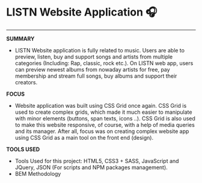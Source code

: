# LISTN Website Application :headphones:

-------------------------------- 

<b>SUMMARY</b>

- LISTN Website application is fully related to music. Users are able to preview, listen, buy and support songs and artists from multiple categories (Including: Rap, classic, rock etc.). 
On LISTN web app, users can preview newest albums from nowaday artists for free, pay membership and stream full songs, buy albums and support their creators.

<b>FOCUS</b>

- Website application was built using CSS Grid once again. CSS Grid is used to create complex grids, which made it much easier to manipulate with minor elements (buttons, span texts, icons ..). CSS Grid is also used to make this website responsive, of course, with a help of media queries and its manager.
After all, focus was on creating complex website app using CSS Grid as a main tool on the front end (design).

<b>TOOLS USED</b>

- Tools Used for this project: HTML5, CSS3 + SASS, JavaScript and JQuery, JSON (For scripts and NPM packages management).
- BEM Methodology
